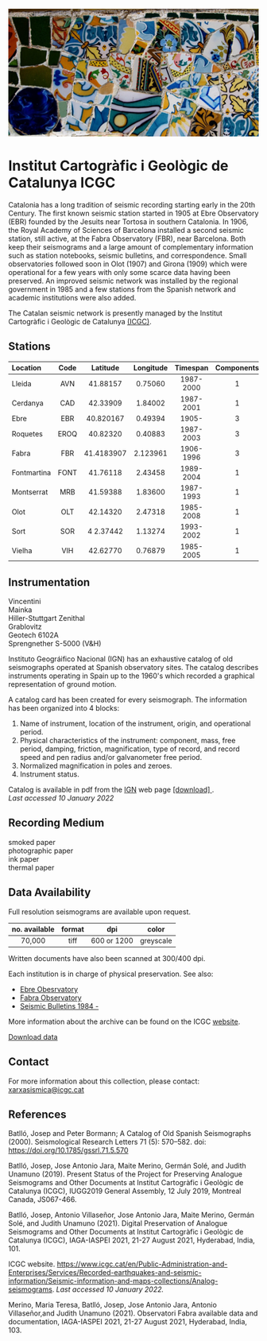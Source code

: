 <!--
layout              : page
show_meta           : false
title               :  Institut Cartogràfic i Geològic de Catalunya
subheadline         : "ICGC"
teaser              : "More information about this network"
header:
   image_fullwidth  : "spain.jpg"
permalink           : "/organizations/icgc"
breadcrumb          : true
--->

![some dummy txt](../../images/spain.jpg)

# Institut Cartogràfic i Geològic de Catalunya ICGC

Catalonia has a long tradition of seismic recording starting early in the 20th Century. The first known seismic station  started in 1905 at Ebre Observatory (EBR) founded by the Jesuits near Tortosa in southern Catalonia. In 1906, the Royal Academy of Sciences of Barcelona installed a second seismic station, still active, at the Fabra Observatory (FBR), near Barcelona. Both keep their
seismograms and a large amount of complementary information such as station notebooks, seismic bulletins, and correspondence.
Small observatories followed soon in Olot (1907) and Girona (1909) which were operational for a few years with only some scarce data having been preserved. An improved seismic network was installed by the regional government in 1985 and a few stations from the Spanish network and academic institutions were also added.


The Catalan seismic network is
presently managed by the Institut Cartogràfic i Geològic de Catalunya [(ICGC)](https://www.icgc.cat/).

## Stations

**Location** | **Code** | **Latitude** | **Longitude** | **Timespan** | **Components**
| :--- | :---: | :---: | :---: | :---: | :---:
Lleida   | AVN    | 41.88157 | 0.75060 |1987-2000| 1
Cerdanya | CAD | 42.33909 | 1.84002| 1987-2001 | 1
Ebre|   EBR| 40.820167 | 0.49394|1905- | 3
Roquetes | EROQ | 40.82320 | 0.40883 | 1987-2003| 3
Fabra |  FBR| 41.4183907 | 2.123961|1906-1996| 3
Fontmartina|  FONT| 41.76118| 2.43458|1989-2004| 1
Montserrat |  MRB| 41.59388| 1.83600   |1987-1993| 1
Olot | OLT    | 42.14320 | 2.47318 |1985-2008| 1
Sort| SOR    |4 2.37442| 1.13274 |1993-2002| 1
Vielha | VIH  | 42.62770 | 0.76879 |1985-2005| 1

## Instrumentation
Vincentini  
Mainka  
Hiller-Stuttgart
Zenithal  
Grablovitz  
Geotech 6102A  
Sprengnether S-5000 (V&H)


Instituto Geográifico Nacional (IGN) has an exhaustive catalog of old seismographs operated at Spanish observatory sites. The catalog describes instruments operating in Spain up to the 1960's which recorded a graphical representation of ground motion.

A catalog card has been created for every seismograph. The information has been organized into 4 blocks:
1. Name of instrument, location of the instrument, origin, and operational period.
2. Physical characteristics of the instrument: component, mass, free period, damping, friction, magnification, type of record, and record speed and pen radius and/or galvanometer free period.
3. Normalized magnification in poles and zeroes.
4. Instrument status.

Catalog is available in pdf from the [IGN](http://www.ign.es/web/ign/portal) web page [ [download] ](http://www.ign.es/web/resources/sismologia/publicaciones//Catalogosismografos.pdf).  
*Last accessed 10 January 2022*


## Recording Medium
smoked paper  
photographic paper  
ink paper  
thermal paper

## Data Availability

Full resolution seismograms are available upon request.

**no. available** | **format** | **dpi** | **color**
| :---: | :---: | :---: | :---:
70,000 | tiff|600 or 1200 | greyscale

Written documents have also been scanned at 300/400 dpi.

Each institution is in charge of physical preservation. See also:
* [Ebre Obesrvatory](https://www.icgc.cat/en/Public-Administration-and-Enterprises/Services/Recorded-earthquakes-and-seismic-information/Seismic-information-and-maps-collections/Ebre-Observatory)
* [Fabra Observatory](https://www.icgc.cat/en/Public-Administration-and-Enterprises/Services/Recorded-earthquakes-and-seismic-information/Seismic-information-and-maps-collections/Fabra-Observatory)
* [Seismic Bulletins 1984 - ](https://www.icgc.cat/en/Public-Administration-and-Enterprises/Services/Recorded-earthquakes-and-seismic-information/Seismic-information-and-maps-collections/Seismological-Bulletins)


More information about the archive can be found on the ICGC [website](https://www.icgc.cat/en/Public-Administration-and-Enterprises/Services/Recorded-earthquakes-and-seismic-information/Seismic-information-and-maps-collections/Analog-seismograms).

[Download data](https://www.icgc.cat/en/Public-Administration-and-Enterprises/Services/Earthquakes/Seismic-information-and-maps-collections/Analog-seismograms/Search-of-available-analog-seismic-records)

## Contact
For more information about this collection, please contact:  xarxasismica@icgc.cat
## References

Batlló, Josep and Peter Bormann; A Catalog of Old Spanish Seismographs (2000). Seismological Research Letters 71 (5): 570–582. doi: https://doi.org/10.1785/gssrl.71.5.570

Batlló, Josep, Jose Antonio Jara, Maite Merino, Germán Solé, and Judith Unamuno (2019). Present Status of the Project for Preserving Analogue Seismograms and Other Documents at Institut Cartogràfic i Geològic de Catalunya (ICGC), IUGG2019 General Assembly, 12 July 2019, Montreal Canada, JS067-466.

Batlló, Josep, Antonio Villaseñor, Jose Antonio Jara, Maite Merino, Germán Solé, and Judith Unamuno (2021). Digital Preservation of Analogue Seismograms and Other Documents at
Institut Cartogràfic i Geològic de Catalunya (ICGC), IAGA-IASPEI 2021, 21-27 August 2021, Hyderabad, India, 101.

ICGC website. https://www.icgc.cat/en/Public-Administration-and-Enterprises/Services/Recorded-earthquakes-and-seismic-information/Seismic-information-and-maps-collections/Analog-seismograms. *Last accessed 10 January 2022.*

Merino, Maria Teresa, Batlló, Josep, Jose Antonio Jara, Antonio Villaseñor,and Judith Unamuno (2021). Observatori Fabra available data and documentation, IAGA-IASPEI 2021, 21-27 August 2021, Hyderabad, India, 103.
